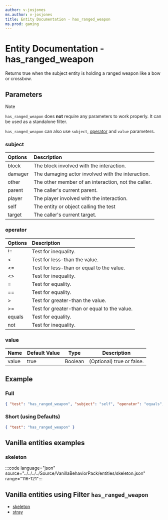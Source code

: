 ```yaml
---
author: v-josjones
ms.author: v-josjones
title: Entity Documentation - has_ranged_weapon
ms.prod: gaming
---
```


# Entity Documentation - has_ranged_weapon

Returns true when the subject entity is holding a ranged weapon like a bow or crossbow.

## Parameters

> [!Note]
> `has_ranged_weapon` does **not** require any parameters to work properly. It can be used as a standalone filter.
>
>`has_ranged_weapon` can also use `subject`, [operator](../Definitions/NestedTables/operator.md) and `value` parameters.

### subject

| Options| Description |
|:-----------|:-----------|
| block| The block involved with the interaction. |
| damager| The damaging actor involved with the interaction. |
| other| The other member of an interaction, not the caller. |
| parent| The caller's current parent. |
| player| The player involved with the interaction. |
| self| The entity or object calling the test |
| target| The caller's current target. |

### operator

| Options| Description |
|:-----------|:-----------|
| !=| Test for inequality. |
| <| Test for less-than the value. |
| <=| Test for less-than or equal to the value. |
| <>| Test for inequality. |
| =| Test for equality. |
| ==| Test for equality. |
| >| Test for greater-than the value. |
| >=| Test for greater-than or equal to the value. |
| equals| Test for equality. |
| not| Test for inequality. |

### value

|Name |Default Value  |Type  |Description  |
|---------|---------|---------|---------|
|value |true |Boolean |(Optional) true or false. |

## Example

### Full

```json
{ "test": "has_ranged_weapon", "subject": "self", "operator": "equals", "value": true }
```

### Short (using Defaults)

```json
{ "test": "has_ranged_weapon" }
```

## Vanilla entities examples

### skeleton

:::code language="json" source="../../../../Source/VanillaBehaviorPack/entities/skeleton.json" range="116-121":::

## Vanilla entities using Filter `has_ranged_weapon`

- [skeleton](../../../../Source/VanillaBehaviorPack_Snippets/entities/skeleton.md)
- [stray](../../../../Source/VanillaBehaviorPack_Snippets/entities/stray.md)
